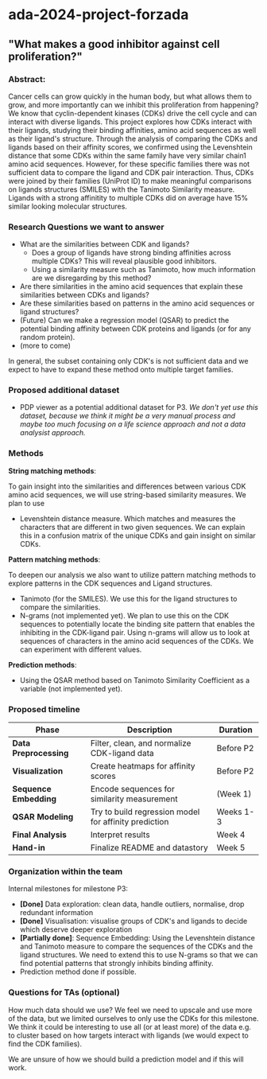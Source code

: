 # ada-2024-project-forzada

## "What makes a good inhibitor against cell proliferation?" 

### Abstract:
Cancer cells can grow quickly in the human body, but what allows them to grow, and more importantly can we inhibit this proliferation from happening? We know that cyclin-dependent kinases (CDKs) drive the cell cycle and can interact with diverse ligands. This project explores how CDKs interact with their ligands, studying their binding affinities, amino acid sequences as well as their ligand's structure. Through the analysis of comparing the CDKs and ligands based on their affinity scores, we confirmed using the Levenshtein distance that some CDKs within the same family have very similar chain1 amino acid sequences. However, for these specific families there was not sufficient data to compare the ligand and CDK pair interaction. Thus, CDKs were joined by their families (UniProt ID) to make meaningful comparisons on ligands structures (SMILES) with the Tanimoto Similarity measure. Ligands with a strong affinitity to multiple CDKs did on average have 15% similar looking molecular structures. 


### Research Questions we want to answer

- What are the similarities between CDK and ligands?
     - Does a group of ligands have strong binding affinities across multiple CDKs? This will reveal plausible good inhibitors.
     - Using a similarity measure such as Tanimoto, how much information are we disregarding by this method? 
- Are there similarities in the amino acid sequences that explain these similarities between CDKs and ligands?
- Are these similarities based on patterns in the amino acid sequences or ligand structures?
- (Future) Can we make a regression model (QSAR) to predict the potential binding affinity between CDK proteins and ligands (or for any random protein).
- (more to come)

In general, the subset containing only CDK's is not sufficient data and we expect to have to expand these method onto multiple target families.

### Proposed additional dataset
* PDP viewer as a potential additional dataset for P3. *We don't yet use this dataset, because we think it might be a very manual process and maybe too much focusing on a life science approach and not a data analysist approach.*
  
### Methods

**String matching methods**:

To gain insight into the similarities and differences between various CDK amino acid sequences, we will use string-based similarity measures. We plan to use
- Levenshtein distance measure. Which matches and measures the characters that are different in two given sequences. We can explain this in a confusion matrix of the unique CDKs and gain insight on similar CDKs.

**Pattern matching methods**:

To deepen our analysis we also want to utilize pattern matching methods to explore patterns in the CDK sequences and Ligand structures. 
- Tanimoto (for the SMILES). We use this for the ligand structures to compare the similarities. 
- N-grams (not implemented yet). We plan to use this on the CDK sequences to potentially locate the binding site pattern that enables the inhibiting in the CDK-ligand pair. Using n-grams will allow us to look at sequences of characters in the amino acid sequences of the CDKs. We can experiment with different values. 

**Prediction methods**:

- Using the QSAR method based on Tanimoto Similarity Coefficient as a variable (not implemented yet).



### Proposed timeline

| Phase                   | Description                                      | Duration       |
|-------------------------|--------------------------------------------------|----------------|
| **Data Preprocessing**  | Filter, clean, and normalize CDK-ligand data     | Before P2      |
| **Visualization**       | Create heatmaps for affinity scores              | Before P2      |
| **Sequence Embedding**  | Encode sequences for similarity measurement      | (Week 1)       |
| **QSAR Modeling**       | Try to build regression model for affinity prediction   | Weeks 1-3      |
| **Final Analysis**      | Interpret results                                | Week 4         |
| **Hand-in**             | Finalize README and datastory                    | Week 5         |



### Organization within the team
Internal milestones for milestone P3: 
* **[Done]** Data exploration: clean data, handle outliers, normalise, drop redundant information
* **[Done]** Visualisation: visualise groups of CDK's and ligands to decide which deserve deeper exploration
* **[Partially done]**: Sequence Embedding: Using the Levenshtein distance and Tanimoto measure to compare the sequences of the CDKs and the ligand structures. We need to extend this to use N-grams so that we can find potential patterns that strongly inhibits binding affinity.
* Prediction method done if possible.


### Questions for TAs (optional)

How much data should we use? We feel we need to upscale and use more of the data, but we limited ourselves to only use the CDKs for this milestone. We think it could be interesting to use all (or at least more) of the data e.g. to cluster based on how targets interact with ligands (we would expect to find the CDK families).

We are unsure of how we should build a prediction model and if this will work.
